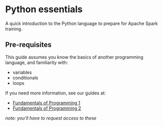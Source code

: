 # Python essentials

A quick introduction to the Python language to prepare for Apache Spark training.

## Pre-requisites

This guide assumes you know the basics of another programming language, and familiarity with:

- variables
- conditionals
- loops

If you need more information, see our guides at:

- [Fundamentals of Programming 1](https://github.com/bjssacademy/fundamentals1)
- [Fundamentals of Programming 2](https://github.com/bjssacademy/fundamentals2)

_note: you'll have to request access to these_

